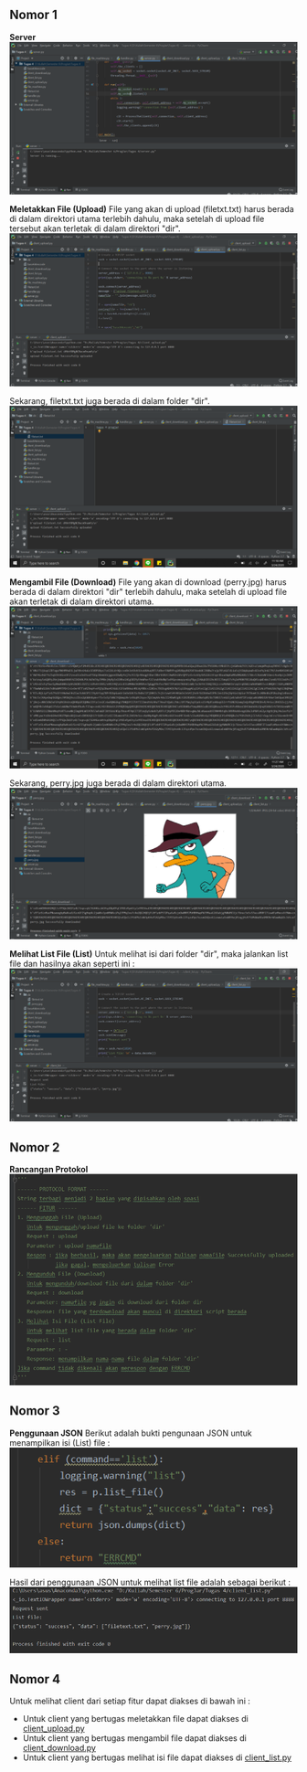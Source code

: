 ## Nomor 1
**Server**
![](screenshot/server.png)

**Meletakkan File (Upload)**
File yang akan di upload (filetxt.txt) harus berada di dalam direktori utama terlebih dahulu, maka setelah di upload file tersebut akan terletak di dalam direktori "dir".
![](screenshot/client%20upload.png)

Sekarang, filetxt.txt juga berada di dalam folder "dir".
![](screenshot/filetxt%20ke%20upload.png)

**Mengambil File (Download)**
File yang akan di download (perry.jpg) harus berada di dalam direktori "dir" terlebih dahulu, maka setelah di upload file akan terletak di dalam direktori utama.
![](screenshot/clinet%20download.png)

Sekarang, perry.jpg juga berada di dalam direktori utama.
![](screenshot/foto%20perry%20ke%20download.png)

**Melihat List File (List)**
Untuk melihat isi dari folder "dir", maka jalankan list file dan hasilnya akan seperti ini :
![](screenshot/client%20list.png)

## Nomor 2
**Rancangan Protokol**
![](screenshot/protocol%20format.png)

## Nomor 3
**Penggunaan JSON**
Berikut adalah bukti pengunaan JSON untuk menampilkan isi (List) file :
![](screenshot/json.png)

Hasil dari penggunaan JSON untuk melihat list file adalah sebagai berikut :
![](screenshot/client%20list2.png)

## Nomor 4
Untuk melihat client dari setiap fitur dapat diakses di bawah ini :
- Untuk client yang bertugas meletakkan file dapat diakses di [client_upload.py](client_upload.py)
- Untuk client yang bertugas mengambil file dapat diakses di [client_download.py](client_download.py)
- Untuk client yang bertugas melihat isi file dapat diakses di [client_list.py](client_list.py)

